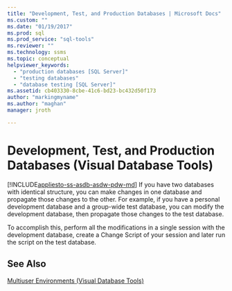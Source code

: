 ```yaml
---
title: "Development, Test, and Production Databases | Microsoft Docs"
ms.custom: ""
ms.date: "01/19/2017"
ms.prod: sql
ms.prod_service: "sql-tools"
ms.reviewer: ""
ms.technology: ssms
ms.topic: conceptual
helpviewer_keywords: 
  - "production databases [SQL Server]"
  - "testing databases"
  - "database testing [SQL Server]"
ms.assetid: cb403330-8cbe-41c6-bd23-bc432d50f173
author: "markingmyname"
ms.author: "maghan"
manager: jroth

---
```

# Development, Test, and Production Databases (Visual Database Tools)
[!INCLUDE[appliesto-ss-asdb-asdw-pdw-md](../../includes/appliesto-ss-asdb-asdw-pdw-md.md)]
If you have two databases with identical structure, you can make changes in one database and propagate those changes to the other. For example, if you have a personal development database and a group-wide test database, you can modify the development database, then propagate those changes to the test database.  
  
To accomplish this, perform all the modifications in a single session with the development database, create a Change Script of your session and later run the script on the test database.  
  
## See Also  
[Multiuser Environments &#40;Visual Database Tools&#41;](../../ssms/visual-db-tools/multiuser-environments-visual-database-tools.md)  
  
